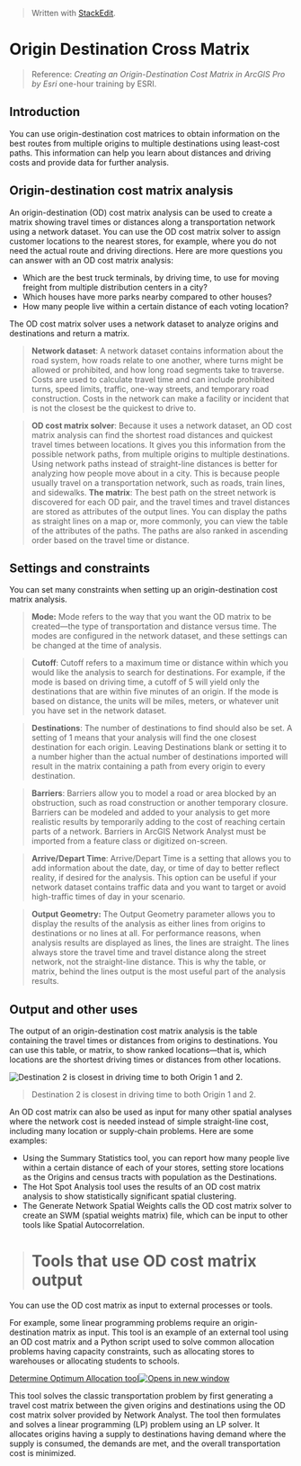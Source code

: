 


> Written with [StackEdit](https://stackedit.io/).

# Origin Destination Cross Matrix

> Reference: _Creating an Origin-Destination Cost Matrix in ArcGIS Pro  by Esri_ one-hour training by ESRI.

## Introduction

You can use origin-destination cost matrices to obtain information on the best routes from multiple origins to multiple destinations using least-cost paths. This information can help you learn about distances and driving costs and provide data for further analysis.

## Origin-destination cost matrix analysis

An origin-destination (OD) cost matrix analysis can be used to create a matrix showing travel times or distances along a transportation network using a network dataset. You can use the OD cost matrix solver to assign customer locations to the nearest stores, for example, where you do not need the actual route and driving directions. Here are more questions you can answer with an OD cost matrix analysis:

-   Which are the best truck terminals, by driving time, to use for moving freight from multiple distribution centers in a city?
-   Which houses have more parks nearby compared to other houses?
-   How many people live within a certain distance of each voting location?

The OD cost matrix solver uses a network dataset to analyze origins and destinations and return a matrix.

> **Network dataset**: A network dataset contains information about the road system, how roads relate to one another, where turns might be allowed or prohibited, and how long road segments take to traverse. Costs are used to calculate travel time and can include prohibited turns, speed limits, traffic, one-way streets, and temporary road construction. Costs in the network can make a facility or incident that is not the closest be the quickest to drive to.

> **OD cost matrix solver**: Because it uses a network dataset, an OD cost matrix analysis can find the shortest road distances and quickest travel times between locations. It gives you this information from the possible network paths, from multiple origins to multiple destinations. Using network paths instead of straight-line distances is better for analyzing how people move about in a city. This is because people usually travel on a transportation network, such as roads, train lines, and sidewalks.
> **The matrix**: The best path on the street network is discovered for each OD pair, and the travel times and travel distances are stored as attributes of the output lines. You can display the paths as straight lines on a map or, more commonly, you can view the table of the attributes of the paths. The paths are also ranked in ascending order based on the travel time or distance.

## Settings and constraints

You can set many constraints when setting up an origin-destination cost matrix analysis.

> **Mode:** Mode refers to the way that you want the OD matrix to be created—the type of transportation and distance versus time. The modes are configured in the network dataset, and these settings can be changed at the time of analysis.

> **Cutoff**: Cutoff refers to a maximum time or distance within which you would like the analysis to search for destinations. For example, if the mode is based on driving time, a cutoff of 5 will yield only the destinations that are within five minutes of an origin. If the mode is based on distance, the units will be miles, meters, or whatever unit you have set in the network dataset.

> **Destinations**: The number of destinations to find should also be set. A setting of 1 means that your analysis will find the one closest destination for each origin. Leaving Destinations blank or setting it to a number higher than the actual number of destinations imported will result in the matrix containing a path from every origin to every destination.

> **Barriers**: Barriers allow you to model a road or area blocked by an obstruction, such as road construction or another temporary closure. Barriers can be modeled and added to your analysis to get more realistic results by temporarily adding to the cost of reaching certain parts of a network. Barriers in ArcGIS Network Analyst must be imported from a feature class or digitized on-screen.

> **Arrive/Depart Time**: Arrive/Depart Time is a setting that allows you to add information about the date, day, or time of day to better reflect reality, if desired for the analysis. This option can be useful if your network dataset contains traffic data and you want to target or avoid high-traffic times of day in your scenario.

> **Output Geometry:** The Output Geometry parameter allows you to display the results of the analysis as either lines from origins to destinations or no lines at all. For performance reasons, when analysis results are displayed as lines, the lines are straight. The lines always store the travel time and travel distance along the street network, not the straight-line distance. This is why the table, or matrix, behind the lines output is the most useful part of the analysis results.

## Output and other uses

The output of an origin-destination cost matrix analysis is the table containing the travel times or distances from origins to destinations. You can use this table, or matrix, to show ranked locations—that is, which locations are the shortest driving times or distances from other locations.

![Destination 2 is closest in driving time to both Origin 1 and 2.](https://raw.githubusercontent.com/markeyser/Data-Science-Cookbook/master/imgs/OD-Cost-Matrix.png?_sm_au_=iVVH555w0LFMV6sHjfc06K6ttCjRt)

> Destination 2 is closest in driving time to both Origin 1 and 2.

An OD cost matrix can also be used as input for many other spatial analyses where the network cost is needed instead of simple straight-line cost, including many location or supply-chain problems. Here are some examples:

-   Using the Summary Statistics tool, you can report how many people live within a certain distance of each of your stores, setting store locations as the Origins and census tracts with population as the Destinations.
-   The Hot Spot Analysis tool uses the results of an OD cost matrix analysis to show statistically significant spatial clustering.
-   The Generate Network Spatial Weights calls the OD cost matrix solver to create an SWM (spatial weights matrix) file, which can be input to other tools like Spatial Autocorrelation.

> # Tools that use OD cost matrix output

  
You can use the OD cost matrix as input to external processes or tools.

For example, some linear programming problems require an origin-destination matrix as input. This tool is an example of an external tool using an OD cost matrix and a Python script used to solve common allocation problems having capacity constraints, such as allocating stores to warehouses or allocating students to schools.

[Determine Optimum Allocation tool![](https://www.esri.com/training/courses/shared/images/newWindow.png "Opens in new window")](http://www.arcgis.com/home/item.html?id=c5ae481f25604d1bb050d9bd1d6e3c06 "Opens in new window")

This tool solves the classic transportation problem by first generating a travel cost matrix between the given origins and destinations using the OD cost matrix solver provided by Network Analyst. The tool then formulates and solves a linear programming (LP) problem using an LP solver. It allocates origins having a supply to destinations having demand where the supply is consumed, the demands are met, and the overall transportation cost is minimized.
<!--stackedit_data:
eyJoaXN0b3J5IjpbLTIwODQ1NDIxNTQsMTMxODI1MzMwOV19
-->
